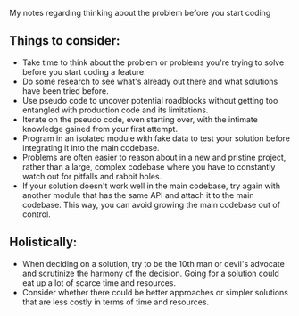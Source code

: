 My notes regarding thinking about the problem before you start coding<!--more-->

## Things to consider:
- Take time to think about the problem or problems you're trying to solve before you start coding a feature.
- Do some research to see what's already out there and what solutions have been tried before.
- Use pseudo code to uncover potential roadblocks without getting too entangled with production code and its limitations.
- Iterate on the pseudo code, even starting over, with the intimate knowledge gained from your first attempt.
- Program in an isolated module with fake data to test your solution before integrating it into the main codebase.
- Problems are often easier to reason about in a new and pristine project, rather than a large, complex codebase where you have to constantly watch out for pitfalls and rabbit holes.
- If your solution doesn't work well in the main codebase, try again with another module that has the same API and attach it to the main codebase. This way, you can avoid growing the main codebase out of control.

## Holistically:
- When deciding on a solution, try to be the 10th man or devil's advocate and scrutinize the harmony of the decision. Going for a solution could eat up a lot of scarce time and resources.
- Consider whether there could be better approaches or simpler solutions that are less costly in terms of time and resources.